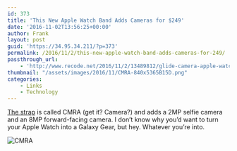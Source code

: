 ```yaml
---
id: 373
title: 'This New Apple Watch Band Adds Cameras for $249'
date: '2016-11-02T13:56:25+00:00'
author: Frank
layout: post
guid: 'https://34.95.34.211/?p=373'
permalink: /2016/11/2/this-new-apple-watch-band-adds-cameras-for-249/
passthrough_url:
    - 'http://www.recode.net/2016/11/2/13489812/glide-camera-apple-watch-strap'
thumbnail: "/assets/images/2016/11/CMRA-840x5365B15D.png"
categories:
    - Links
    - Technology
---
```


[The strap](http://www.recode.net/2016/11/2/13489812/glide-camera-apple-watch-strap) is called CMRA (get it? Camera?) and adds a 2MP selfie camera and an 8MP forward-facing camera. I don’t know why you’d want to turn your Apple Watch into a Galaxy Gear, but hey. Whatever you’re into.

![CMRA]({{site.url}}{{site.baseurl}}/assets/images/2016/11/CMRA-840x5365B15D.png)